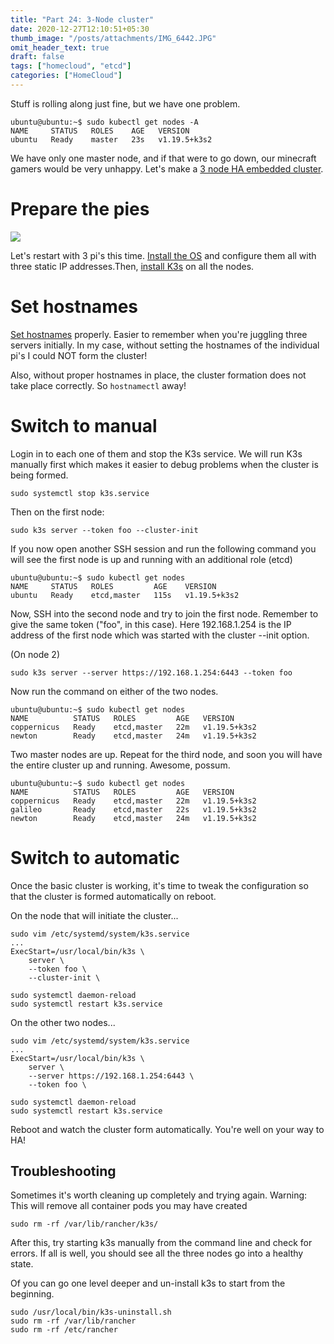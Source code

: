 ```yaml
---
title: "Part 24: 3-Node cluster"
date: 2020-12-27T12:10:51+05:30
thumb_image: "/posts/attachments/IMG_6442.JPG"
omit_header_text: true
draft: false
tags: ["homecloud", "etcd"]
categories: ["HomeCloud"]
---
```


Stuff is rolling along just fine, but we have one problem. 

```
ubuntu@ubuntu:~$ sudo kubectl get nodes -A
NAME     STATUS   ROLES    AGE   VERSION
ubuntu   Ready    master   23s   v1.19.5+k3s2
```

We have only one master node, and if that were to go down, our minecraft gamers would be very unhappy. Let's make a [3 node HA embedded cluster](https://rancher.com/docs/k3s/latest/en/installation/ha-embedded/). 

# Prepare the pies

![](/images/pi/IMG_6442.JPG)

Let's restart with 3 pi's this time. [Install the OS](/posts/pi/3_pihome_install_os/) and configure them all with three static IP addresses.Then, [install K3s](/posts/pi/7_pihome_install_k3s_master/) on all the nodes.

# Set hostnames

[Set hostnames](https://linuxize.com/post/how-to-change-hostname-on-ubuntu-18-04/) properly. Easier to remember when you're juggling three servers initially. In my case, without setting the hostnames of the individual pi's I could NOT form the cluster!

Also, without proper hostnames in place, the cluster formation does not take place correctly. So `hostnamectl` away!

# Switch to manual 

Login in to each one of them and stop the K3s service. We will run K3s manually first which makes it easier to debug problems when the cluster is being formed. 

```
sudo systemctl stop k3s.service
```

Then on the first node:

```
sudo k3s server --token foo --cluster-init
```

If you now open another SSH session and run the following command you will see the first node is up and running with an additional role (etcd)

```
ubuntu@ubuntu:~$ sudo kubectl get nodes
NAME     STATUS   ROLES         AGE    VERSION
ubuntu   Ready    etcd,master   115s   v1.19.5+k3s2
```

Now, SSH into the second node and try to join the first node. Remember to give the same token ("foo", in this case). Here 192.168.1.254 is the IP address of the first node which was started with the cluster --init option.

(On node 2)
```
sudo k3s server --server https://192.168.1.254:6443 --token foo
```

Now run the command on either of the two nodes.

```
ubuntu@ubuntu:~$ sudo kubectl get nodes
NAME          STATUS   ROLES         AGE   VERSION
coppernicus   Ready    etcd,master   22m   v1.19.5+k3s2
newton        Ready    etcd,master   24m   v1.19.5+k3s2
```

Two master nodes are up. Repeat for the third node, and soon you will have the entire cluster up and running. Awesome, possum.

```
ubuntu@ubuntu:~$ sudo kubectl get nodes
NAME          STATUS   ROLES         AGE   VERSION
coppernicus   Ready    etcd,master   22m   v1.19.5+k3s2
galileo       Ready    etcd,master   22s   v1.19.5+k3s2
newton        Ready    etcd,master   24m   v1.19.5+k3s2
```

# Switch to automatic

Once the basic cluster is working, it's time to tweak the configuration so that the cluster is formed automatically on reboot. 

On the node that will initiate the cluster...

```
sudo vim /etc/systemd/system/k3s.service
...
ExecStart=/usr/local/bin/k3s \
    server \
    --token foo \
    --cluster-init \
```

```
sudo systemctl daemon-reload
sudo systemctl restart k3s.service
```

On the other two nodes...

```
sudo vim /etc/systemd/system/k3s.service
...
ExecStart=/usr/local/bin/k3s \
    server \
    --server https://192.168.1.254:6443 \
    --token foo \
```

```
sudo systemctl daemon-reload
sudo systemctl restart k3s.service
```

Reboot and watch the cluster form automatically. You're well on your way to HA!


## Troubleshooting

Sometimes it's worth cleaning up completely and trying again. Warning: This will remove all container pods you may have created

```
sudo rm -rf /var/lib/rancher/k3s/
```

After this, try starting k3s manually from the command line and check for errors. If all is well, you should see all the three nodes go into a healthy state. 


Of you can go one level deeper and un-install k3s to start from the beginning. 


```
sudo /usr/local/bin/k3s-uninstall.sh
sudo rm -rf /var/lib/rancher
sudo rm -rf /etc/rancher
```


